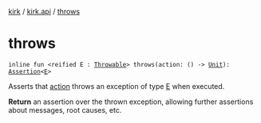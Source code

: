 [kirk](../index.md) / [kirk.api](index.md) / [throws](./throws.md)

# throws

`inline fun <reified E : `[`Throwable`](https://kotlinlang.org/api/latest/jvm/stdlib/kotlin/-throwable/index.html)`> throws(action: () -> `[`Unit`](https://kotlinlang.org/api/latest/jvm/stdlib/kotlin/-unit/index.html)`): `[`Assertion`](-assertion/index.md)`<`[`E`](throws.md#E)`>`

Asserts that [action](throws.md#kirk.api$throws(kotlin.Function0((kotlin.Unit)))/action) throws an exception of type [E](throws.md#E) when executed.

**Return**
an assertion over the thrown exception, allowing further assertions
about messages, root causes, etc.

